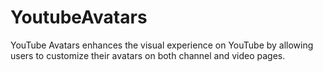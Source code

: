 # YoutubeAvatars
YouTube Avatars enhances the visual experience on YouTube by allowing users to customize their avatars on both channel and video pages.
